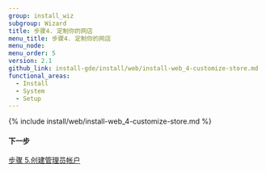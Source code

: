 ```yaml
---
group: install_wiz
subgroup: Wizard
title: 步骤4. 定制你的网店
menu_title: 步骤4. 定制你的网店
menu_node:
menu_order: 5
version: 2.1
github_link: install-gde/install/web/install-web_4-customize-store.md
functional_areas:
  - Install
  - System
  - Setup
---
```


{% include install/web/install-web_4-customize-store.md %}

#### 下一步
<a href="{{ page.baseurl }}/install-gde/install/web/install-web_5-create-admin.html">步骤 5.创建管理员帐户</a>
